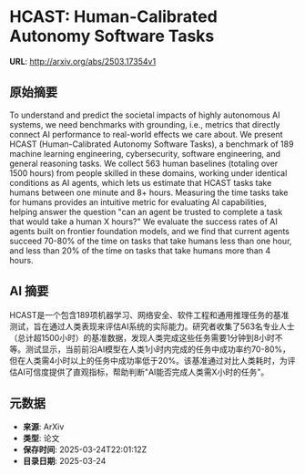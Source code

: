 # HCAST: Human-Calibrated Autonomy Software Tasks

**URL**: http://arxiv.org/abs/2503.17354v1

## 原始摘要

To understand and predict the societal impacts of highly autonomous AI
systems, we need benchmarks with grounding, i.e., metrics that directly connect
AI performance to real-world effects we care about. We present HCAST
(Human-Calibrated Autonomy Software Tasks), a benchmark of 189 machine learning
engineering, cybersecurity, software engineering, and general reasoning tasks.
We collect 563 human baselines (totaling over 1500 hours) from people skilled
in these domains, working under identical conditions as AI agents, which lets
us estimate that HCAST tasks take humans between one minute and 8+ hours.
Measuring the time tasks take for humans provides an intuitive metric for
evaluating AI capabilities, helping answer the question "can an agent be
trusted to complete a task that would take a human X hours?" We evaluate the
success rates of AI agents built on frontier foundation models, and we find
that current agents succeed 70-80% of the time on tasks that take humans less
than one hour, and less than 20% of the time on tasks that take humans more
than 4 hours.


## AI 摘要

HCAST是一个包含189项机器学习、网络安全、软件工程和通用推理任务的基准测试，旨在通过人类表现来评估AI系统的实际能力。研究者收集了563名专业人士（总计超1500小时）的基准数据，发现人类完成这些任务需要1分钟到8小时不等。测试显示，当前前沿AI模型在人类1小时内完成的任务中成功率约70-80%，但在人类需4小时以上的任务中成功率低于20%。该基准通过对比人类耗时，为评估AI可信度提供了直观指标，帮助判断"AI能否完成人类需X小时的任务"。

## 元数据

- **来源**: ArXiv
- **类型**: 论文
- **保存时间**: 2025-03-24T22:01:12Z
- **目录日期**: 2025-03-24
